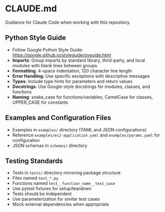 # CLAUDE.md

Guidance for Claude Code when working with this repository.

## Python Style Guide
- Follow Google Python Style Guide: https://google.github.io/styleguide/pyguide.html
- **Imports**: Group imports by standard library, third-party, and local modules with blank lines between groups
- **Formatting**: 4-space indentation, 120 character line length
- **Error Handling**: Use specific exceptions with descriptive messages
- **Types**: Include type hints for parameters and return values
- **Docstrings**: Use Google-style docstrings for modules, classes, and functions
- **Naming**: snake_case for functions/variables, CamelCase for classes, UPPER_CASE for constants

## Examples and Configuration Files
- Examples in `examples/` directory (YAML and JSON configurations)
- Reference `examples/ec2-application.yaml` and `examples/params.yaml` for configuration
- JSON schemas in `schemes/` directory

## Testing Standards
- Tests in `tests/` directory mirroring package structure
- Files named `test_*.py`
- Functions named `test__function_name__test_case` 
- Use pytest fixtures for setup/teardown
- Tests should be independent
- Use parameterization for similar test cases
- Mock external dependencies when appropriate